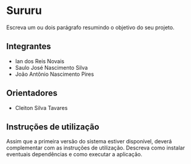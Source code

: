 # Sururu
Escreva um ou dois parágrafo resumindo o objetivo do seu projeto.

## Integrantes
* Ian dos Reis Novais
* Saulo José Nascimento Silva
* João Antônio Nascimento Pires

## Orientadores
* Cleiton Silva Tavares

## Instruções de utilização
Assim que a primeira versão do sistema estiver disponível, deverá complementar com as instruções de utilização. Descreva como instalar eventuais dependências e como executar a aplicação.
